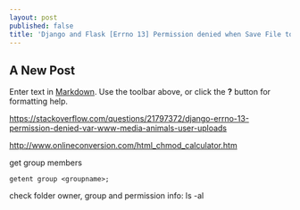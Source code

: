 ```yaml
---
layout: post
published: false
title: 'Django and Flask [Errno 13] Permission denied when Save File to Server'
---
```

## A New Post

Enter text in [Markdown](http://daringfireball.net/projects/markdown/). Use the toolbar above, or click the **?** button for formatting help.


https://stackoverflow.com/questions/21797372/django-errno-13-permission-denied-var-www-media-animals-user-uploads

http://www.onlineconversion.com/html_chmod_calculator.htm

get group members
```
getent group <groupname>;
```
check folder owner, group and permission info:
ls -al <dir>